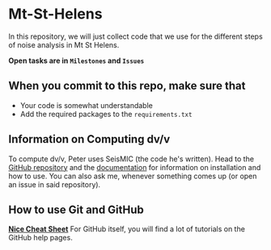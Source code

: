 # Mt-St-Helens

In this repository, we will just collect code that we use for the different steps of noise analysis in Mt St Helens.

**Open tasks are in `Milestones` and `Issues`**

## When you commit to this repo, make sure that
+ Your code is somewhat understandable
+ Add the required packages to the  `requirements.txt`

## Information on Computing dv/v
To compute dv/v, Peter uses SeisMIC (the code he's written). Head to the [GitHub repository](https://github.com/PeterMakus/SeisMIC) and the [documentation](https://petermakus.github.io/SeisMIC/) for information on installation and how to use. You can also ask me, whenever something comes up (or open an issue in said repository).

## How to use Git and GitHub
[**Nice Cheat Sheet**](https://i.redd.it/8341g68g1v7y.png)
For GitHub itself, you will find a lot of tutorials on the GitHub help pages.

